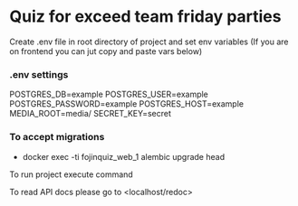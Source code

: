# Quiz for exceed team friday parties

Create .env file in root directory of project and set env variables (If you are on frontend you can jut copy and paste vars below)

### .env settings

POSTGRES_DB=example
POSTGRES_USER=example
POSTGRES_PASSWORD=example
POSTGRES_HOST=example
MEDIA_ROOT=media/
SECRET_KEY=secret

### To accept migrations

- docker exec -ti fojinquiz_web_1 alembic upgrade head

To run project execute <docker-compose up> command

To read API docs please go to <localhost/redoc>

